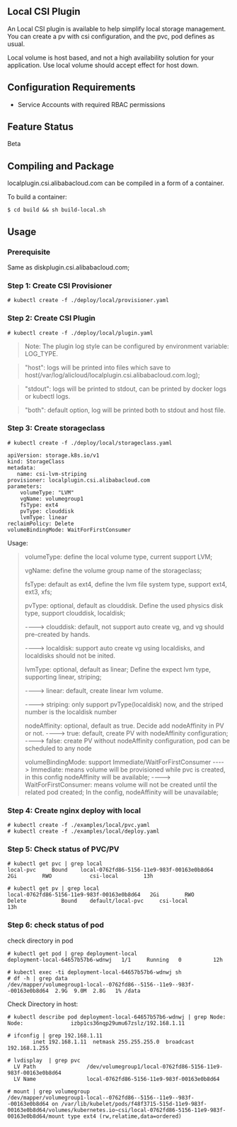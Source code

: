 
## Local CSI Plugin


An Local CSI plugin is available to help simplify local storage management.
You can create a pv with csi configuration, and the pvc, pod defines as usual.

Local volume is host based, and not a high availability solution for your application. Use local volume should accept effect for host down.

## Configuration Requirements

* Service Accounts with required RBAC permissions

## Feature Status
Beta

## Compiling and Package
localplugin.csi.alibabacloud.com can be compiled in a form of a container.

To build a container:
```
$ cd build && sh build-local.sh
```

## Usage

### Prerequisite
Same as diskplugin.csi.alibabacloud.com;


### Step 1: Create CSI Provisioner
```
# kubectl create -f ./deploy/local/provisioner.yaml
```

### Step 2: Create CSI Plugin
```
# kubectl create -f ./deploy/local/plugin.yaml
```

> Note: The plugin log style can be configured by environment variable: LOG_TYPE.

> "host": logs will be printed into files which save to host(/var/log/alicloud/localplugin.csi.alibabacloud.com.log);

> "stdout": logs will be printed to stdout, can be printed by docker logs or kubectl logs.

> "both": default option, log will be printed both to stdout and host file.

### Step 3: Create storageclass
```
# kubectl create -f ./deploy/local/storageclass.yaml
```

```
apiVersion: storage.k8s.io/v1
kind: StorageClass
metadata:
   name: csi-lvm-striping
provisioner: localplugin.csi.alibabacloud.com
parameters:
    volumeType: "LVM"
    vgName: volumegroup1
    fsType: ext4
    pvType: clouddisk
    lvmType: linear
reclaimPolicy: Delete
volumeBindingMode: WaitForFirstConsumer
```
Usage:

> volumeType: define the local volume type, current support LVM;
>
> vgName: define the volume group name of the storageclass;
>
> fsType: default as ext4, define the lvm file system type, support ext4, ext3, xfs;
>
> pvType: optional, default as clouddisk. Define the used physics disk type, support clouddisk, localdisk;
>
> ----> clouddisk: default, not support auto create vg, and vg should pre-created by hands.
>
> ----> localdisk: support auto create vg using localdisks, and localdisks should not be inited.
>
> lvmType: optional, default as linear; Define the expect lvm type, supporting linear, striping;
>
> ----> linear: default, create linear lvm volume.
>
> ----> striping: only support pvType(localdisk) now, and the striped number is the localdisk number
>
> nodeAffinity: optional, default as true. Decide add nodeAffinity in PV or not.
> ----> true: default, create PV with nodeAffinity configuration;
> ----> false: create PV without nodeAffinity configuration, pod can be scheduled to any node
>
> volumeBindingMode: support Immediate/WaitForFirstConsumer
> ----> Immediate: means volume will be provisioned while pvc is created, in this config nodeAffinity will be available;
> ----> WaitForFirstConsumer: means volume will not be created until the related pod created; In the config, nodeAffinity will be unavailable;

### Step 4: Create nginx deploy with local
```
# kubectl create -f ./examples/local/pvc.yaml
# kubectl create -f ./examples/local/deploy.yaml
```

### Step 5: Check status of PVC/PV
```
# kubectl get pvc | grep local
local-pvc     Bound    local-0762fd86-5156-11e9-983f-00163e0b8d64   2Gi        RWO            csi-local        13h

# kubectl get pv | grep local
local-0762fd86-5156-11e9-983f-00163e0b8d64   2Gi        RWO            Delete           Bound    default/local-pvc     csi-local                 13h
```

### Step 6: check status of pod
check directory in pod

```
# kubectl get pod | grep deployment-local
deployment-local-64657b57b6-wdnwj   1/1     Running   0          12h

# kubectl exec -ti deployment-local-64657b57b6-wdnwj sh
# df -h | grep data
/dev/mapper/volumegroup1-local--0762fd86--5156--11e9--983f--00163e0b8d64  2.9G  9.0M  2.8G   1% /data

```
Check Directory in host:

```
# kubectl describe pod deployment-local-64657b57b6-wdnwj | grep Node:
Node:               izbp1cs36nqp29umu67zslz/192.168.1.11

# ifconfig | grep 192.168.1.11
        inet 192.168.1.11  netmask 255.255.255.0  broadcast 192.168.1.255

# lvdisplay  | grep pvc
  LV Path                /dev/volumegroup1/local-0762fd86-5156-11e9-983f-00163e0b8d64
  LV Name                local-0762fd86-5156-11e9-983f-00163e0b8d64
  
# mount | grep volumegroup
/dev/mapper/volumegroup1-local--0762fd86--5156--11e9--983f--00163e0b8d64 on /var/lib/kubelet/pods/f48f3715-515d-11e9-983f-00163e0b8d64/volumes/kubernetes.io~csi/local-0762fd86-5156-11e9-983f-00163e0b8d64/mount type ext4 (rw,relatime,data=ordered)

```
